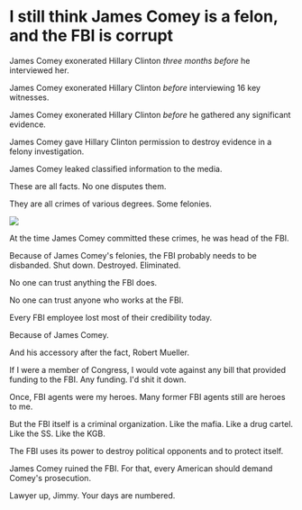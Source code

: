 # I still think James Comey is a felon, and the FBI is corrupt

James Comey exonerated Hillary Clinton _three months before_ he interviewed her.

James Comey exonerated Hillary Clinton _before_ interviewing 16 key witnesses.

James Comey exonerated Hillary Clinton _before_ he gathered any significant evidence.

James Comey gave Hillary Clinton permission to destroy evidence in a felony investigation.

James Comey leaked classified information to the media.

These are all facts. No one disputes them.

They are all crimes of various degrees. Some felonies.

![](https://hennessysview.com/wp-content/uploads/2017/09/img_0278.png)

At the time James Comey committed these crimes, he was head of the FBI.

Because of James Comey's felonies, the FBI probably needs to be disbanded. Shut down. Destroyed. Eliminated.

No one can trust anything the FBI does.

No one can trust anyone who works at the FBI.

Every FBI employee lost most of their credibility today.

Because of James Comey.

And his accessory after the fact, Robert Mueller.

If I were a member of Congress, I would vote against any bill that provided funding to the FBI. Any funding. I'd shit it down.

Once, FBI agents were my heroes. Many former FBI agents still are heroes to me.

But the FBI itself is a criminal organization. Like the mafia. Like a drug cartel. Like the SS. Like the KGB.

The FBI uses its power to destroy political opponents and to protect itself.

James Comey ruined the FBI. For that, every American should demand Comey's prosecution.

Lawyer up, Jimmy. Your days are numbered.